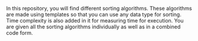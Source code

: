 In this repository, you will find different sorting algorithms.
These algorithms are made using templates so that you can use any data type for sorting.
Time complexity is also added in it for measuring time for execution.
You are given all the sorting algorithms individually as well as in a combined code form.
